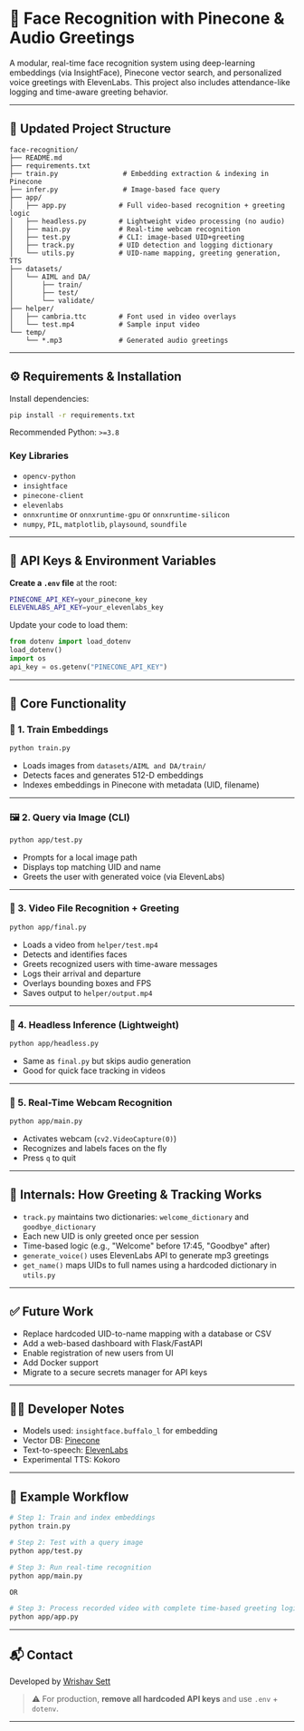 # 🧠 Face Recognition with Pinecone & Audio Greetings

A modular, real-time face recognition system using deep-learning embeddings (via InsightFace), Pinecone vector search, and personalized voice greetings with ElevenLabs. This project also includes attendance-like logging and time-aware greeting behavior.

---

## 📁 Updated Project Structure

```plaintext
face-recognition/
├── README.md
├── requirements.txt
├── train.py                # Embedding extraction & indexing in Pinecone
├── infer.py                # Image-based face query
├── app/
│   ├── app.py             # Full video-based recognition + greeting logic
│   ├── headless.py        # Lightweight video processing (no audio)
│   ├── main.py            # Real-time webcam recognition
│   ├── test.py            # CLI: image-based UID+greeting
│   ├── track.py           # UID detection and logging dictionary
│   └── utils.py           # UID-name mapping, greeting generation, TTS
├── datasets/
│   └── AIML and DA/
│       ├── train/
│       ├── test/
│       └── validate/
├── helper/
│   ├── cambria.ttc        # Font used in video overlays
│   └── test.mp4           # Sample input video
└── temp/
    └── *.mp3              # Generated audio greetings
```

---

## ⚙️ Requirements & Installation

Install dependencies:

```bash
pip install -r requirements.txt
```

Recommended Python: `>=3.8`

### Key Libraries

- `opencv-python`
- `insightface`
- `pinecone-client`
- `elevenlabs`
- `onnxruntime` or `onnxruntime-gpu` or `onnxruntime-silicon`
- `numpy`, `PIL`, `matplotlib`, `playsound`, `soundfile`

---

## 🔐 API Keys & Environment Variables

**Create a `.env` file** at the root:

```bash
PINECONE_API_KEY=your_pinecone_key
ELEVENLABS_API_KEY=your_elevenlabs_key
```

Update your code to load them:

```python
from dotenv import load_dotenv
load_dotenv()
import os
api_key = os.getenv("PINECONE_API_KEY")
```

---

## 🚀 Core Functionality

### 🔧 1. Train Embeddings

```bash
python train.py
```

- Loads images from `datasets/AIML and DA/train/`
- Detects faces and generates 512-D embeddings
- Indexes embeddings in Pinecone with metadata (UID, filename)

---

### 🖼️ 2. Query via Image (CLI)

```bash
python app/test.py
```

- Prompts for a local image path
- Displays top matching UID and name
- Greets the user with generated voice (via ElevenLabs)

---

### 🎥 3. Video File Recognition + Greeting

```bash
python app/final.py
```

- Loads a video from `helper/test.mp4`
- Detects and identifies faces
- Greets recognized users with time-aware messages
- Logs their arrival and departure
- Overlays bounding boxes and FPS
- Saves output to `helper/output.mp4`

---

### 🧪 4. Headless Inference (Lightweight)

```bash
python app/headless.py
```

- Same as `final.py` but skips audio generation
- Good for quick face tracking in videos

---

### 📸 5. Real-Time Webcam Recognition

```bash
python app/main.py
```

- Activates webcam (`cv2.VideoCapture(0)`)
- Recognizes and labels faces on the fly
- Press `q` to quit

---

## 🧠 Internals: How Greeting & Tracking Works

- `track.py` maintains two dictionaries: `welcome_dictionary` and `goodbye_dictionary`
- Each new UID is only greeted once per session
- Time-based logic (e.g., "Welcome" before 17:45, "Goodbye" after)
- `generate_voice()` uses ElevenLabs API to generate mp3 greetings
- `get_name()` maps UIDs to full names using a hardcoded dictionary in `utils.py`

---

## ✅ Future Work

- Replace hardcoded UID-to-name mapping with a database or CSV
- Add a web-based dashboard with Flask/FastAPI
- Enable registration of new users from UI
- Add Docker support
- Migrate to a secure secrets manager for API keys

---

## 🧑‍💻 Developer Notes

- Models used: `insightface.buffalo_l` for embedding
- Vector DB: [Pinecone](https://www.pinecone.io/)
- Text-to-speech: [ElevenLabs](https://www.elevenlabs.io/)
- Experimental TTS: Kokoro

---

## 🧪 Example Workflow

```bash
# Step 1: Train and index embeddings
python train.py

# Step 2: Test with a query image
python app/test.py

# Step 3: Run real-time recognition
python app/main.py

OR

# Step 3: Process recorded video with complete time-based greeting logic
python app/app.py
```

---

## 📬 Contact

Developed by [Wrishav Sett](https://github.com/WrishavSett)

> ⚠️ For production, **remove all hardcoded API keys** and use `.env` + `dotenv`.

---
